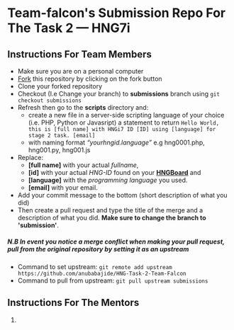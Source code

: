 # Team-falcon's Submission Repo For The Task 2 &mdash; HNG7i

## Instructions For Team Members

- Make sure you are on a personal computer
- [Fork] this repository by clicking on the fork button
- Clone your forked repository
- Checkout (I.e Change your branch) to **submissions** branch using ```git checkout submissions``` 
- Refresh then go to the **scripts** directory and:
  - create a new file in a server-side scripting language of your choice (i.e. PHP, Python or Javasript) a statement to return `Hello World, this is [full name] with HNGi7 ID [ID] using [language] for stage 2 task. [email]`
  - with naming format _“yourhngid.language”_ e.g hng0001.php, hng001.py, hng001.js
- Replace:
  - **[full name]** with your actual _fullname_,
  - **[id]** with your actual _HNG-ID_ found on your **[HNGBoard]** and
  - **[language]** with the _programming language_ you used.
  - **[email]** with your email.
- Add your commit message to the bottom (short description of what you did)
- Then create a pull request and type the title of the merge and a description of what you did. **Make sure to change the branch to 'submission'**.

##### N.B In event you notice a merge conflict when making your pull request, pull from the original repository by setting it as an upstream
-  Command to set upstream: ```git remote add upstream https://github.com/anubabajide/HNG-Task-2-Team-Falcon```
-  Command to pull from upstream: ```git pull upstream submissions```


## Instructions For The Mentors

1.

[fork]: https://help.github.com/en/enterprise/2.13/user/articles/fork-a-repo#:~:text=A%20fork%20is%20a%20copy,point%20for%20your%20own%20idea.
[hngboard]: https://board.hng.tech/ "This created a copy of the whole repo in your profile"
